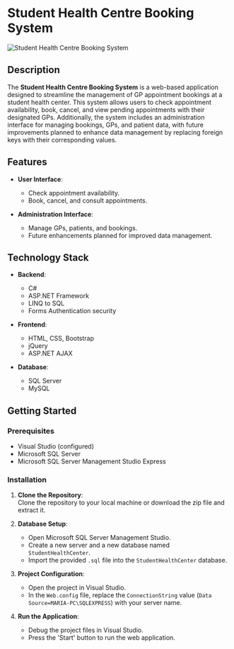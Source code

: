 
# Student Health Centre Booking System

![Student Health Centre Booking System](https://via.placeholder.com/150)

## Description

The **Student Health Centre Booking System** is a web-based application designed to streamline the management of GP appointment bookings at a student health center. This system allows users to check appointment availability, book, cancel, and view pending appointments with their designated GPs. Additionally, the system includes an administration interface for managing bookings, GPs, and patient data, with future improvements planned to enhance data management by replacing foreign keys with their corresponding values.

## Features

- **User Interface**:
  - Check appointment availability.
  - Book, cancel, and consult appointments.
  
- **Administration Interface**:
  - Manage GPs, patients, and bookings.
  - Future enhancements planned for improved data management.

## Technology Stack

- **Backend**:
  - C#
  - ASP.NET Framework
  - LINQ to SQL
  - Forms Authentication security

- **Frontend**:
  - HTML, CSS, Bootstrap
  - jQuery
  - ASP.NET AJAX

- **Database**:
  - SQL Server
  - MySQL

## Getting Started

### Prerequisites

- Visual Studio (configured)
- Microsoft SQL Server
- Microsoft SQL Server Management Studio Express

### Installation

1. **Clone the Repository**:  
   Clone the repository to your local machine or download the zip file and extract it.

2. **Database Setup**:
   - Open Microsoft SQL Server Management Studio.
   - Create a new server and a new database named `StudentHealthCenter`.
   - Import the provided `.sql` file into the `StudentHealthCenter` database.

3. **Project Configuration**:
   - Open the project in Visual Studio.
   - In the `Web.config` file, replace the `ConnectionString` value (`Data Source=MARIA-PC\SQLEXPRESS`) with your server name.

4. **Run the Application**:
   - Debug the project files in Visual Studio.
   - Press the 'Start' button to run the web application.
